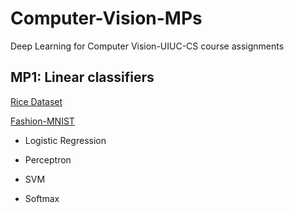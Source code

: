 # Computer-Vision-MPs
Deep Learning for Computer Vision-UIUC-CS course assignments

## MP1: Linear classifiers
[Rice Dataset](https://www.kaggle.com/datasets/mssmartypants/rice-type-classification)

[Fashion-MNIST](https://github.com/zalandoresearch/fashion-mnist)

  * Logistic Regression

  * Perceptron

  * SVM

  * Softmax
